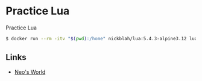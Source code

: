 # Practice Lua

Practice Lua

```bash
$ docker run --rm -itv "$(pwd):/home" nickblah/lua:5.4.3-alpine3.12 lua /home/example.lua
```


## Links

- [Neo's World](https://neos21.net/)
